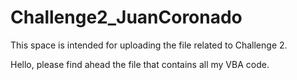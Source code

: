 # Challenge2_JuanCoronado
This space is intended for uploading the file related to Challenge 2.

Hello, please find ahead the file that contains all my VBA code.
